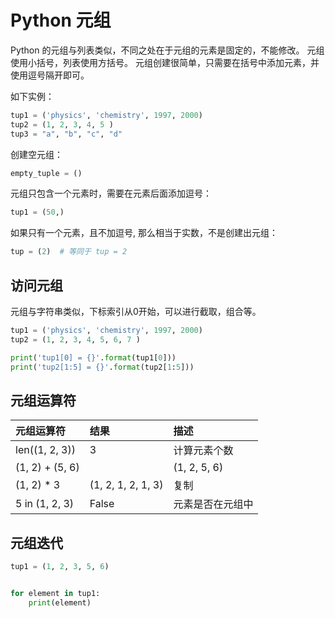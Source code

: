 # Python 元组

Python 的元组与列表类似，不同之处在于元组的元素是固定的，不能修改。
元组使用小括号，列表使用方括号。
元组创建很简单，只需要在括号中添加元素，并使用逗号隔开即可。

如下实例：

```python
tup1 = ('physics', 'chemistry', 1997, 2000)
tup2 = (1, 2, 3, 4, 5 )
tup3 = "a", "b", "c", "d"
```

创建空元组：

```python
empty_tuple = ()
```

元组只包含一个元素时，需要在元素后面添加逗号：

```python
tup1 = (50,)
```

如果只有一个元素，且不加逗号, 那么相当于实数，不是创建出元组：

```python
tup = (2)  # 等同于 tup = 2
```

## 访问元组

元组与字符串类似，下标索引从0开始，可以进行截取，组合等。

```python
tup1 = ('physics', 'chemistry', 1997, 2000)
tup2 = (1, 2, 3, 4, 5, 6, 7 )

print('tup1[0] = {}'.format(tup1[0]))
print('tup2[1:5] = {}'.format(tup2[1:5]))
```

## 元组运算符

| 元组运算符       |  结果              | 描述                   |
|:---------------- | :----------------  | :--------------------- |
| len((1, 2, 3))   | 3                  | 计算元素个数           |
| (1, 2) + (5, 6)| | (1, 2, 5, 6)       | 连接元组               |
| (1, 2) * 3       | (1, 2, 1, 2, 1, 3) | 复制                   |
| 5 in (1, 2, 3)   | False              | 元素是否在元组中       |

## 元组迭代

```python
tup1 = (1, 2, 3, 5, 6)


for element in tup1:
    print(element)
```
